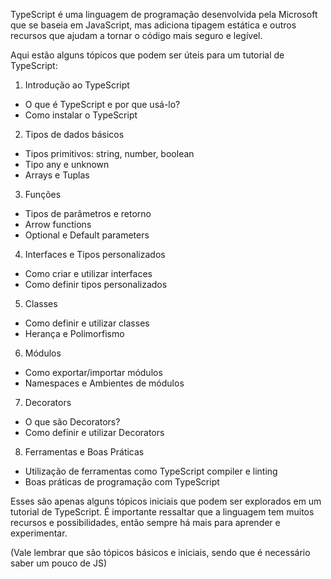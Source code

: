 TypeScript é uma linguagem de programação desenvolvida pela Microsoft que se baseia em JavaScript, mas adiciona tipagem estática e outros recursos que ajudam a tornar o código mais seguro e legível.

Aqui estão alguns tópicos que podem ser úteis para um tutorial de TypeScript:

1.  Introdução ao TypeScript

-   O que é TypeScript e por que usá-lo?
-   Como instalar o TypeScript

2.  Tipos de dados básicos

-   Tipos primitivos: string, number, boolean
-   Tipo any e unknown
-   Arrays e Tuplas

3.  Funções

-   Tipos de parâmetros e retorno
-   Arrow functions
-   Optional e Default parameters

4.  Interfaces e Tipos personalizados

-   Como criar e utilizar interfaces
-   Como definir tipos personalizados

5.  Classes

-   Como definir e utilizar classes
-   Herança e Polimorfismo

6.  Módulos

-   Como exportar/importar módulos
-   Namespaces e Ambientes de módulos

7.  Decorators

-   O que são Decorators?
-   Como definir e utilizar Decorators

8.  Ferramentas e Boas Práticas

-   Utilização de ferramentas como TypeScript compiler e linting
-   Boas práticas de programação com TypeScript

Esses são apenas alguns tópicos iniciais que podem ser explorados em um tutorial de TypeScript. É importante ressaltar que a linguagem tem muitos recursos e possibilidades, então sempre há mais para aprender e experimentar.

(Vale lembrar que são tópicos básicos e iniciais, sendo que é necessário saber um pouco de JS)